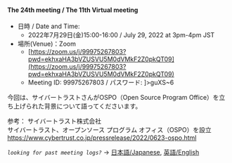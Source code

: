 #### The 24th meeting / The 11th Virtual meeting

- 日時 / Date and Time:
  - 2022年7月29日(金)15:00-16:00 /  July 29, 2022 at 3pm-4pm JST
- 場所(Venue)：Zoom
  - [https://zoom.us/j/99975267803?pwd=ekhxaHA3bVZUSVU5M0dVMkF2Z0pkQT09](https://zoom.us/j/99975267803?pwd=ekhxaHA3bVZUSVU5M0dVMkF2Z0pkQT09)
  - Meeting ID: 99975267803 / パスワード: ]>guXS~6

今回は、サイバートラストさんがOSPO（Open Source Program Office）を立ち上げられた背景について語ってくださいます。

参考：
サイバートラスト株式会社  
サイバートラスト、オープンソース プログラム オフィス（OSPO）を設立  
https://www.cybertrust.co.jp/pressrelease/2022/0623-ospo.html  

*`looking for past meeting logs?`* → [日本語/Japanese](https://openchain-project.github.io/OpenChain-JWG/meeting-minutes.html), [英語/English](https://openchain-project.github.io/OpenChain-JWG/meeting-minutes_en.html)  
